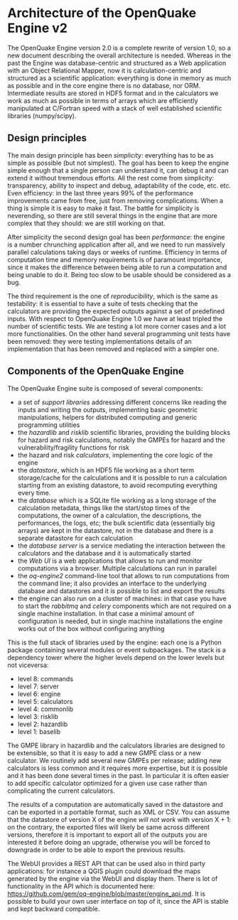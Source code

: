 Architecture of the OpenQuake Engine v2
=========================================

The OpenQuake Engine version 2.0 is a complete rewrite of version
1.0, so a new document describing the overall architecture is
needed. Whereas in the past the Engine was database-centric and
structured as a Web application with an Object Relational Mapper, now
it is calculation-centric and structured as a scientific application:
everything is done in memory as much as possible and in the core
engine there is no database, nor ORM. Intermediate results are stored
in HDF5 format and in the calculators we work as much as possible in
terms of arrays which are efficiently manipulated at C/Fortran speed
with a stack of well established scientific libraries (numpy/scipy).

Design principles
-----------------

The main design principle has been *simplicity*: everything has to be
as simple as possible (but not simplest). The goal has been to keep
the engine simple enough that a single person can understand it, can
debug it and can extend it without tremendous efforts. All the rest
come from simplicity: transparency, ability to inspect and debug,
adaptability of the code, etc. etc. Even efficiency: in the last three
years 99% of the performance improvements came from free, just from
removing complications. When a thing is simple it is easy to make it
fast. The battle for simplicity is neverending, so there are still
several things in the engine that are more complex that they should:
we are still working on that.

After simplicity the second design goal has been *performance*: the
engine is a number chrunching application after all, and we need to run
massively parallel calculations taking days or weeks of
runtime. Efficiency in terms of computation time and memory
requirements is of paramount importance, since it makes the difference
between being able to run a computation and being unable to do it.
Being too slow to be usable should be considered as a bug.

The third requirement is the one of *reproducibility*, which is the
same as testability: it is essential to have a suite of tests checking
that the calculators are providing the expected outputs against a set
of predefined inputs.  With respect to OpenQuake Engine 1.0 we have at
least tripled the number of scientific tests. We are testing a lot more
corner cases and a lot more functionalities. On the other hand several
programming unit tests have been removed: they were testing
implementations details of an implementation that has been removed and
replaced with a simpler one.

Components of the OpenQuake Engine
-----------------------------------

The OpenQuake Engine suite is composed of several components:

- a set of *support libraries* addressing different concerns like reading the
  inputs and writing the outputs, implementing basic geometric manipulations,
  helpers for distributed computing and generic programming utilities
- the *hazardlib* and *risklib* scientific libraries,
  providing the building blocks for hazard and
  risk calculations, notably the GMPEs for hazard and the
  vulnerability/fragility functions for risk
- the hazard and risk *calculators*, implementing the core logic
  of the engine
- the *datastore*, which is an HDF5 file working as a short term storage/cache
  for the calculations and it is possible to run a calculation starting from an
  existing datastore, to avoid recomputing everything every time. 
- the *database* which is a SQLite file working as a long storage of the
  calculation metadata, things like the start/stop times of the computations,
  the owner of a calculation, the descriptions, the performances, the logs,
  etc; the bulk scientific data
  (essentially big arrays) are kept in the datastore, not in the database
  and there is a separate datastore for each calculation
- the *database server* is a service mediating the interaction
  between the calculators and the database and it is automatically started
- the *Web UI* is a web applications that allows to run and monitor
  computations via a browser. Multiple calculations can run in parallel
- the *oq-engine2* command-line tool that allows to run computations
  from the command line; it also provides an interface to the underlying
  database and datastores and it is possible to list and export the results
- the engine can also run on a cluster of machines: in that case
  you have to start the *rabbitmq* and *celery* components which
  are not required on a single machine installation. In that case a
  minimal amount of configuration is needed, but in single machine
  installations the engine works out of the box without configuring anything

This is the full stack of libraries used by the engine: each one
is a Python package containing several modules or event
subpackages. The stack is a dependency tower where the higher levels
depend on the lower levels but not viceversa:

- level 8:            commands
- level 7:            server
- level 6:            engine
- level 5:            calculators
- level 4:            commonlib
- level 3:            risklib
- level 2:            hazardlib
- level 1:            baselib

The GMPE library in hazardlib and the calculators libraries are designed
to be extensible, so that it is easy to add a new GMPE class or a new
calculator. We routinely add several new GMPEs per release; adding new
calculators is less common and it requires more expertise, but it is possible
and it has been done several times in the past. In particular it is
often easier to add specific calculator optimized for a given use case rather
than complicating the current calculators.

The results of a computation are automatically saved in the datastore
and can be exported in a portable format, such as XML or CSV.  You can
assume that the datastore of version X of the engine *will not work*
with version X + 1: on the contrary, the exported files will likely be
same across different versions, therefore it is important to export
all of the outputs you are interested it before doing an upgrade,
otherwise you will be forced to downgrade in order to be able to
export the previous results.

The WebUI provides a REST API that can be used also in third party
applications: for instance a QGIS plugin could download the maps
generated by the engine via the WebUI and display them. There is lot
of functionality in the API which is documented here:
https://github.com/gem/oq-engine/blob/master/engine_api.md. It is
possible to build your own user interface on top of it, since the API
is stable and kept backward compatible.
